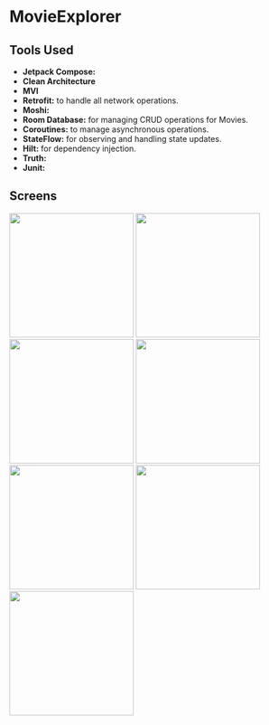 # MovieExplorer

## Tools Used

- **Jetpack Compose:**
- **Clean Architecture**
- **MVI**
- **Retrofit:** to handle all network operations.
- **Moshi:**
- **Room Database:** for managing CRUD operations for Movies.
- **Coroutines:** to manage asynchronous operations.
- **StateFlow:** for observing and handling state updates.
- **Hilt:** for dependency injection.
- **Truth:**
- **Junit:**


## Screens 

<img width="220" src="https://github.com/user-attachments/assets/32971280-7fdc-43fa-9569-cb0cb3c72fe3"> <img width="220" src="https://github.com/user-attachments/assets/f64eab18-9115-4a26-b6a5-e63a19a5fb03"> <img width="220" src="https://github.com/user-attachments/assets/0d9a2047-12a2-4187-8b48-640cef5c9112"> <img width="220" src="https://github.com/user-attachments/assets/a0e86bb0-7475-4cd7-b4d1-aa4dba0b7e84"> <img width="220" src="https://github.com/user-attachments/assets/8ca27471-50bf-494d-a3cb-9ab71a0f4336"> <img width="220" src="https://github.com/user-attachments/assets/9105a574-8598-42a4-8263-da55e35b8dd1"> <img width="220" src="https://github.com/user-attachments/assets/63438ea3-a6e9-401b-bfd5-6275115142e0">
